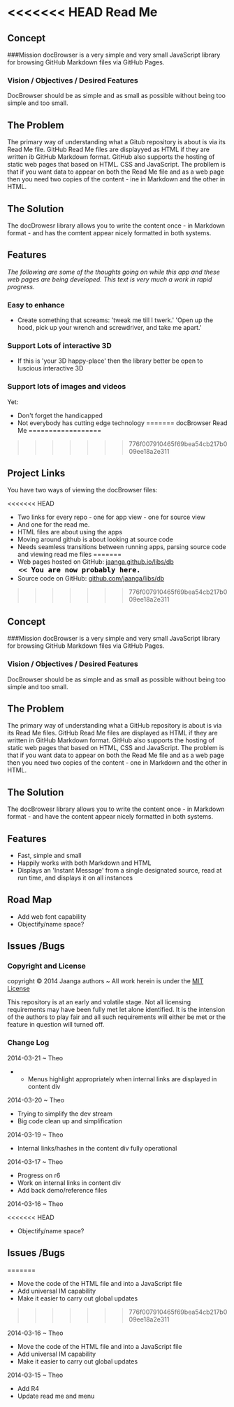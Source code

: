<<<<<<< HEAD
Read Me
=======

## Concept

###Mission
docBrowser is a very simple and very small JavaScript library for browsing GitHub Markdown files via GitHub Pages.

### Vision / Objectives / Desired Features
DocBrowser should be as simple and as small as possible without being too simple and too small.

## The Problem
The primary way of understanding what a Gitub repository is about is via its Read Me file.
GitHub Read Me files are displayyed as HTML if they are written ib GitHub Markdown format.
GitHub also supports the hosting of static web pages that based on HTML. CSS and JavaScript.
The probllem is that if you want data to appear on both the Read Me file and as a web page then you need two copies of the content - ine in Markdown and the other in HTML.

## The Solution 
The docDrowesr library allows you to write the content once - in Markdown format - and has the comtent appear nicely formatted in both systems.


## Features

_The following are some of the thoughts going on while this app and these web pages are being developed. This text is very much a work in rapid progress._

### Easy to enhance

* Create something that screams: 'tweak me till I twerk.' 'Open up the hood, pick up your wrench and screwdriver, and take me apart.'


### Support Lots of interactive 3D

* If this is 'your 3D happy-place' then the library better be open to luscious interactive 3D


### Support lots of images and videos

Yet:

* Don't forget the handicapped  
* Not everybody has cutting edge technology
=======
docBrowser Read Me
==================
>>>>>>> 776f007910465f69bea54cb217b009ee18a2e311

## Project Links

You have two ways of viewing the docBrowser files:

<<<<<<< HEAD
* Two links for every repo - one for app view - one for source view  
* And one for the read me.
* HTML files are about using the apps
* Moving around github is about looking at source code
* Needs seamless transitions between running apps, parsing source code and viewing read me files 
=======
* Web pages hosted on GitHub: [jaanga.github.io/libs/db]( http://jaanga.github.io/libs/db/ "view the files as apps." ) <input value="<< You are now probably here." size=28 style="font:bold 12pt monospace;border-width:0;" >  
* Source code on GitHub: [github.com/jaanga/libs/db]( https://github.com/jaanga/libs/tree/gh-pages/db "View the files as source code." ) <scan style=display:none ><< You are now probably here.</scan>
>>>>>>> 776f007910465f69bea54cb217b009ee18a2e311

## Concept

###Mission
docBrowser is a very simple and very small JavaScript library for browsing GitHub Markdown files via GitHub Pages.

### Vision / Objectives / Desired Features
DocBrowser should be as simple and as small as possible without being too simple and too small.

## The Problem
The primary way of understanding what a GitHub repository is about is via its Read Me files.
GitHub Read Me files are displayed as HTML if they are written in GitHub Markdown format.
GitHub also supports the hosting of static web pages that based on HTML, CSS and JavaScript.
The problem is that if you want data to appear on both the Read Me file and as a web page then you need two copies of the content - one in Markdown and the other in HTML.

## The Solution 
The docBrowesr library allows you to write the content once - in Markdown format - and have the content appear nicely formatted in both systems.

## Features
* Fast, simple and small
* Happily works with both Markdown and HTML
* Displays an 'Instant Message' from a single designated source, read at run time, and displays it on all instances 


## Road Map

* Add web font capability
* Objectify/name space?


## Issues /Bugs



### Copyright and License
copyright &copy; 2014 Jaanga authors ~ All work herein is under the [MIT License](http://jaanga.github.io/libs/jaanga-copyright-and-mit-license.md)

This repository is at an early and volatile stage. Not all licensing requirements may have been fully met let alone identified. It is the intension of the authors to play fair and all such requirements will either be met or the feature in question will turned off.

### Change Log

2014-03-21 ~ Theo

* * Menus highlight appropriately when internal links are displayed in content div 

2014-03-20 ~ Theo

* Trying to simplify the dev stream
* Big code clean up and simplification

2014-03-19 ~ Theo

* Internal links/hashes in the content div fully operational

2014-03-17 ~ Theo

* Progress on r6
* Work on internal links in content div
* Add back demo/reference files

2014-03-16 ~ Theo

<<<<<<< HEAD
* Objectify/name space?


## Issues /Bugs


=======
* Move the code of the HTML file and into a JavaScript file
* Add universal IM capability
* Make it easier to carry out global updates
>>>>>>> 776f007910465f69bea54cb217b009ee18a2e311


2014-03-16 ~ Theo

* Move the code of the HTML file and into a JavaScript file
* Add universal IM capability
* Make it easier to carry out global updates


2014-03-15 ~ Theo

* Add R4
* Update read me and menu


